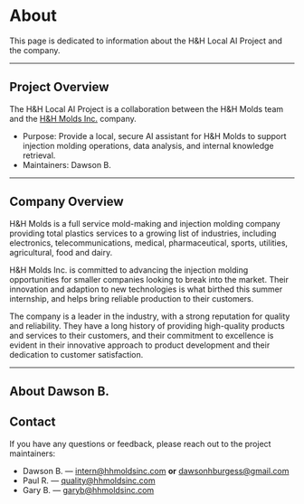 # About

This page is dedicated to information about the H&H Local AI Project and the company.

---

## Project Overview

The H&H Local AI Project is a collaboration between the H&H Molds team and the [H&H Molds Inc.](https://hhmoldsinc.com/) company.

- Purpose: Provide a local, secure AI assistant for H&H Molds to support injection molding operations, data analysis, and internal knowledge retrieval.
- Maintainers: Dawson B.

---

## Company Overview
H&H Molds is a full service mold-making and injection molding company providing 
total plastics services to a growing list of industries, including electronics, 
telecommunications, medical, pharmaceutical, sports, utilities, agricultural, 
food and dairy.

H&H Molds Inc. is committed to advancing the injection molding opportunities for smaller 
companies looking to break into the market. Their innovation and adaption to new technologies
is what birthed this summer internship, and helps bring reliable production to their customers. 

The company is a leader in the industry, with a strong reputation for quality and reliability. 
They have a long history of providing high-quality products and services to their customers, 
and their commitment to excellence is evident in their innovative approach to product development 
and their dedication to customer satisfaction.

---

## About Dawson B.


## Contact
If you have any questions or feedback, please reach out to the project maintainers:

- Dawson B. — intern@hhmoldsinc.com **or** dawsonhburgess@gmail.com
- Paul R. — quality@hhmoldsinc.com
- Gary B. — garyb@hhmoldsinc.com
